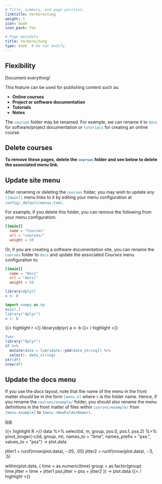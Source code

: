 ```yaml
---
# Title, summary, and page position.
linktitle: Vorbereitung
weight: 1
icon: book
icon_pack: fas

# Page metadata.
title: Vorbereitung
type: book  # Do not modify.
---
```


<style>
code{
  color: #2a7792;
}
.hljs{
  font-size: 16px
}
</style>

## Flexibility

Document everything!

This feature can be used for publishing content such as:

* **Online courses**
* **Project or software documentation**
* **Tutorials**
* **Notes**

The `courses` folder may be renamed. For example, we can rename it to `docs` for software/project documentation or `tutorials` for creating an online course.

## Delete courses

**To remove these pages, delete the `courses` folder and see below to delete the associated menu link.**

## Update site menu

After renaming or deleting the `courses` folder, you may wish to update any `[[main]]` menu links to it by editing your menu configuration at `config/_default/menus.toml`.

For example, if you delete this folder, you can remove the following from your menu configuration:

```toml
[[main]]
  name = "Courses"
  url = "courses/"
  weight = 50
```

Or, if you are creating a software documentation site, you can rename the `courses` folder to `docs` and update the associated *Courses* menu configuration to:

```toml
[[main]]
  name = "Docs"
  url = "docs/"
  weight = 50
```

```R
library(dplyr)
a <- b
```

```python
import numpy as np
main(.)
library("dplyr")
a <- b
```

{{< highlight r >}}
library(dplyr)
a <- b
{{< / highlight >}}


```js
func
library("dplyr")
df %>%
  mutate(date = lubridate::ymd(date_string)) %>%
  select(- date_string)
str(df)
nrow(df)
```




## Update the docs menu

If you use the *docs* layout, note that the name of the menu in the front matter should be in the form `[menu.X]` where `X` is the folder name. Hence, if you rename the `courses/example/` folder, you should also rename the menu definitions in the front matter of files within `courses/example/` from `[menu.example]` to `[menu.<NewFolderName>]`.

[link](google.de)


{{< highlight R >}}
data %>%
  select(id, m, group, pss.0,
         pss.1, pss.2) %>%
  pivot_longer(-c(id, group, m),
               names_to = "time",
               names_prefix = "pss.",
               values_to = "pss") -> plot.data

jitter1 = runif(nrow(plot.data), -.05, .05)
jitter2 = runif(nrow(plot.data), -.5, .5)

within(plot.data, {
  time = as.numeric(time)
  group = as.factor(group)
  time.jitter = time + jitter1
  pss.jitter = pss + jitter2
}) -> plot.data
{{< / highlight >}}
